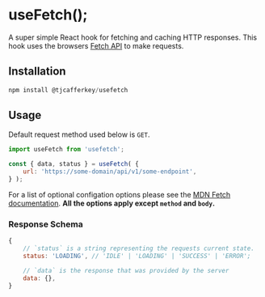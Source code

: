 # useFetch();

A super simple React hook for fetching and caching HTTP responses. This hook uses the browsers [Fetch API](https://developer.mozilla.org/en-US/docs/Web/API/Fetch_API) to make requests.

## Installation

```js
npm install @tjcafferkey/usefetch
```

## Usage

Default request method used below is `GET`.

```js
import useFetch from 'usefetch';

const { data, status } = useFetch( {
    url: 'https://some-domain/api/v1/some-endpoint',
} );

```

For a list of optional configation options please see the [MDN Fetch documentation](https://developer.mozilla.org/en-US/docs/Web/API/fetch). **All the options apply except `method` and `body`.**

### Response Schema

```js
{
    // `status` is a string representing the requests current state.
    status: 'LOADING', // 'IDLE' | 'LOADING' | 'SUCCESS' | 'ERROR';

    // `data` is the response that was provided by the server
    data: {},
}
```